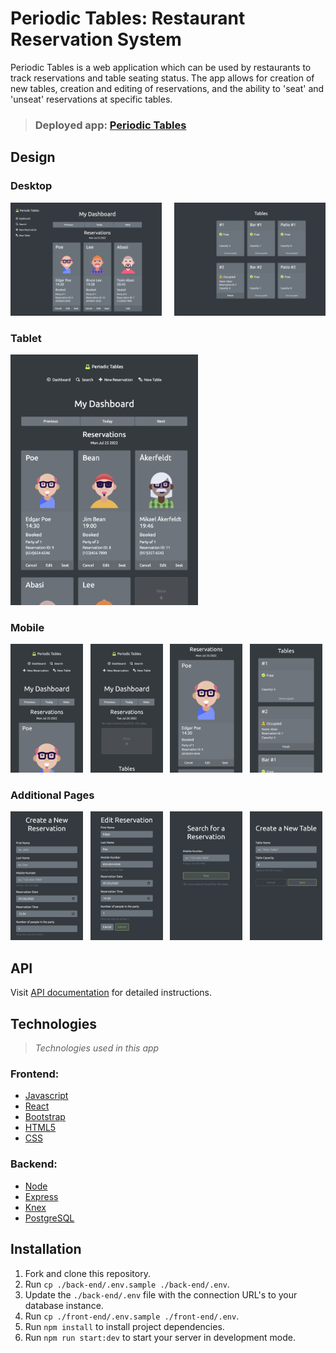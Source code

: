 # Periodic Tables: Restaurant Reservation System

Periodic Tables is a web application which can be used by restaurants to track reservations and table seating status. The app allows for creation of new tables, creation and editing of reservations, and the ability to 'seat' and 'unseat' reservations at specific tables.

> ### Deployed app: [Periodic Tables](https://restaurant-reservation-app-kappa.vercel.app/dashboard)

## Design

### Desktop

<img src="./media/screenshots/desktop-dashboard.png" alt="desktop-dashboard" width="48%"/>&nbsp;&nbsp;&nbsp;&nbsp;&nbsp;<img src="./media/screenshots/desktop-tables.png" alt="desktop-tables" width="48%"/>

### Tablet

<img src="./media/screenshots/ipad-dashboard.png" alt="ipad-dashboard" width="300"/>

### Mobile

<img src="./media/screenshots/mobile-dashboard.png" alt="mobile-dashboard" width="23%"/>&nbsp;&nbsp;&nbsp;<img src="./media/screenshots/mobile-dashboard-empty.png" alt="mobile-dashboard-empty" width="23%"/>&nbsp;&nbsp;&nbsp;<img src="./media/screenshots/mobile-reservations.png" alt="mobile-reservation" width="23%"/>&nbsp;&nbsp;&nbsp;<img src="./media/screenshots/mobile-tables.png" alt="mobile-tables" width="23%"/>

### Additional Pages

<img src="./media/screenshots/page-reservation-create.png" alt="page-reservation-create" width="23%"/>&nbsp;&nbsp;&nbsp;<img src="./media/screenshots/page-reservation-edit.png" alt="page-reservation-edit" width="23%"/>&nbsp;&nbsp;&nbsp;<img src="./media/screenshots/page-reservation-search.png" alt="page-reservation-search" width="23%"/>&nbsp;&nbsp;&nbsp;<img src="./media/screenshots/page-table-create.png" alt="page-table-create" width="23%"/>


## API

Visit [API documentation](./back-end//README.md) for detailed instructions.


## Technologies
> *Technologies used in this app*

### Frontend:
- [Javascript](http://knexjs.org/)
- [React](http://knexjs.org/)
- [Bootstrap](http://knexjs.org/)
- [HTML5](http://knexjs.org/)
- [CSS](http://knexjs.org/)

### Backend:
- [Node](http://knexjs.org/)
- [Express](http://knexjs.org/)
- [Knex](http://knexjs.org/)
- [PostgreSQL](http://knexjs.org/)

## Installation

1. Fork and clone this repository.
1. Run `cp ./back-end/.env.sample ./back-end/.env`.
1. Update the `./back-end/.env` file with the connection URL's to your database instance.
1. Run `cp ./front-end/.env.sample ./front-end/.env`.
1. Run `npm install` to install project dependencies.
1. Run `npm run start:dev` to start your server in development mode.


